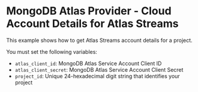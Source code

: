 # MongoDB Atlas Provider - Cloud Account Details for Atlas Streams 

This example shows how to get Atlas Streams account details for a project.

You must set the following variables:

- `atlas_client_id`: MongoDB Atlas Service Account Client ID
- `atlas_client_secret`: MongoDB Atlas Service Account Client Secret
- `project_id`: Unique 24-hexadecimal digit string that identifies your project
